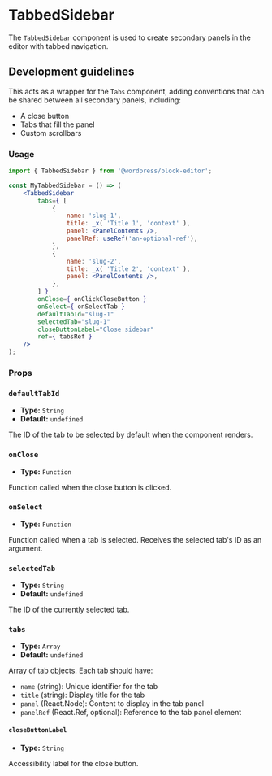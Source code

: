 # TabbedSidebar

The `TabbedSidebar` component is used to create secondary panels in the editor with tabbed navigation.

## Development guidelines

This acts as a wrapper for the `Tabs` component, adding conventions that can be shared between all secondary panels, including:

-   A close button
-   Tabs that fill the panel
-   Custom scrollbars

### Usage

```jsx
import { TabbedSidebar } from '@wordpress/block-editor';

const MyTabbedSidebar = () => (
	<TabbedSidebar
		tabs={ [
			{
				name: 'slug-1',
				title: _x( 'Title 1', 'context' ),
				panel: <PanelContents />,
				panelRef: useRef('an-optional-ref'),
			},
			{
				name: 'slug-2',
				title: _x( 'Title 2', 'context' ),
				panel: <PanelContents />,
			},
		] }
		onClose={ onClickCloseButton }
		onSelect={ onSelectTab }
		defaultTabId="slug-1"
		selectedTab="slug-1"
		closeButtonLabel="Close sidebar"
		ref={ tabsRef }
	/>
);
```

### Props

### `defaultTabId`

-   **Type:** `String`
-   **Default:** `undefined`

The ID of the tab to be selected by default when the component renders.

### `onClose`

-   **Type:** `Function`

Function called when the close button is clicked.

### `onSelect`

-   **Type:** `Function`

Function called when a tab is selected. Receives the selected tab's ID as an argument.

### `selectedTab`

-   **Type:** `String`
-   **Default:** `undefined`

The ID of the currently selected tab.

### `tabs`

-   **Type:** `Array`
-   **Default:** `undefined`

Array of tab objects. Each tab should have:

- `name` (string): Unique identifier for the tab
- `title` (string): Display title for the tab
- `panel` (React.Node): Content to display in the tab panel
- `panelRef` (React.Ref, optional): Reference to the tab panel element

#### `closeButtonLabel`

-   **Type:** `String`

Accessibility label for the close button.